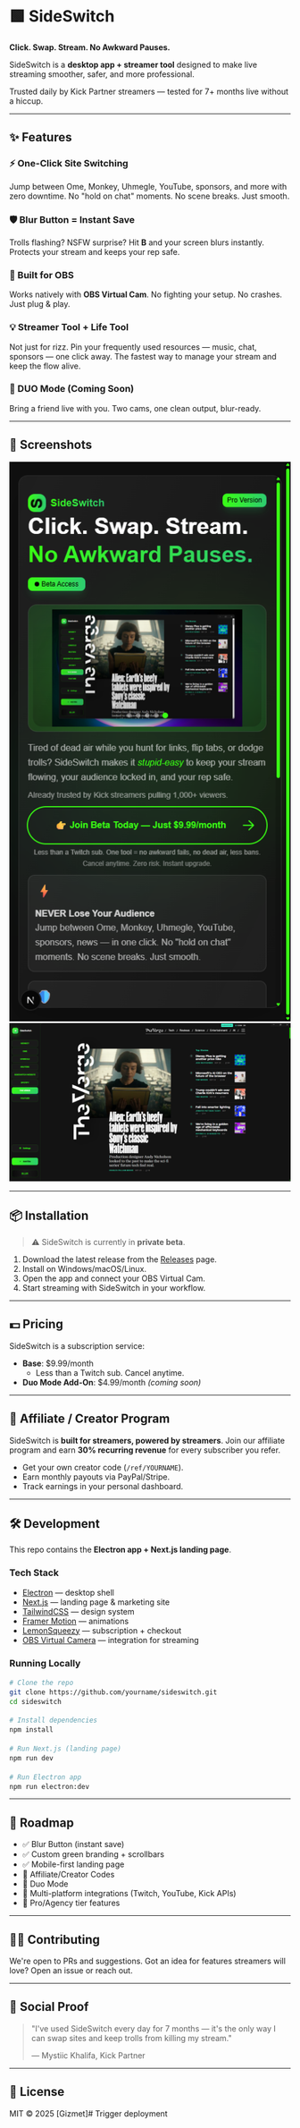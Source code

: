 # 🟩 SideSwitch

**Click. Swap. Stream. No Awkward Pauses.**

SideSwitch is a **desktop app + streamer tool** designed to make live streaming smoother, safer, and more professional.

Trusted daily by Kick Partner streamers — tested for 7+ months live without a hiccup.

---

## ✨ Features

### ⚡ One-Click Site Switching
Jump between Ome, Monkey, Uhmegle, YouTube, sponsors, and more with zero downtime.
No "hold on chat" moments. No scene breaks. Just smooth.

### 🛡️ Blur Button = Instant Save
Trolls flashing? NSFW surprise? Hit **B** and your screen blurs instantly.
Protects your stream and keeps your rep safe.

### 🎥 Built for OBS
Works natively with **OBS Virtual Cam**.
No fighting your setup. No crashes. Just plug & play.

### 💡 Streamer Tool + Life Tool
Not just for rizz. Pin your frequently used resources — music, chat, sponsors — one click away.
The fastest way to manage your stream and keep the flow alive.

### 👯 DUO Mode (Coming Soon)
Bring a friend live with you. Two cams, one clean output, blur-ready.

---

## 📸 Screenshots

<div align="center">
  <img src="public/preview1website.png" width="600" alt="SideSwitch landing page preview">
</div>

<div align="center">
  <img src="public/preview2app.png" width="600" alt="SideSwitch Electron app UI">
</div>

---

## 📦 Installation

> ⚠️ SideSwitch is currently in **private beta**.

1. Download the latest release from the [Releases](https://github.com/yourname/sideswitch/releases) page.
2. Install on Windows/macOS/Linux.
3. Open the app and connect your OBS Virtual Cam.
4. Start streaming with SideSwitch in your workflow.

---

## 💵 Pricing

SideSwitch is a subscription service:

- **Base**: $9.99/month
  - Less than a Twitch sub. Cancel anytime.
- **Duo Mode Add-On**: $4.99/month *(coming soon)*

---

## 🤝 Affiliate / Creator Program

SideSwitch is **built for streamers, powered by streamers**.
Join our affiliate program and earn **30% recurring revenue** for every subscriber you refer.

- Get your own creator code (`/ref/YOURNAME`).
- Earn monthly payouts via PayPal/Stripe.
- Track earnings in your personal dashboard.

---

## 🛠 Development

This repo contains the **Electron app + Next.js landing page**.

### Tech Stack
- [Electron](https://www.electronjs.org/) — desktop shell
- [Next.js](https://nextjs.org/) — landing page & marketing site
- [TailwindCSS](https://tailwindcss.com/) — design system
- [Framer Motion](https://www.framer.com/motion/) — animations
- [LemonSqueezy](https://lemonsqueezy.com/) — subscription + checkout
- [OBS Virtual Camera](https://obsproject.com/) — integration for streaming

### Running Locally
```bash
# Clone the repo
git clone https://github.com/yourname/sideswitch.git
cd sideswitch

# Install dependencies
npm install

# Run Next.js (landing page)
npm run dev

# Run Electron app
npm run electron:dev
```

---

## 🧭 Roadmap

- ✅ Blur Button (instant save)
- ✅ Custom green branding + scrollbars
- ✅ Mobile-first landing page
- 🚧 Affiliate/Creator Codes
- 🚧 Duo Mode
- 🚧 Multi-platform integrations (Twitch, YouTube, Kick APIs)
- 🚧 Pro/Agency tier features

---

## 🧑‍💻 Contributing

We're open to PRs and suggestions.
Got an idea for features streamers will love? Open an issue or reach out.

---

## 📣 Social Proof

> "I've used SideSwitch every day for 7 months — it's the only way I can swap sites and keep trolls from killing my stream."
> 
> — Mystiic Khalifa, Kick Partner

---

## 📜 License

MIT © 2025 [Gizmet]#   T r i g g e r   d e p l o y m e n t 
 
 